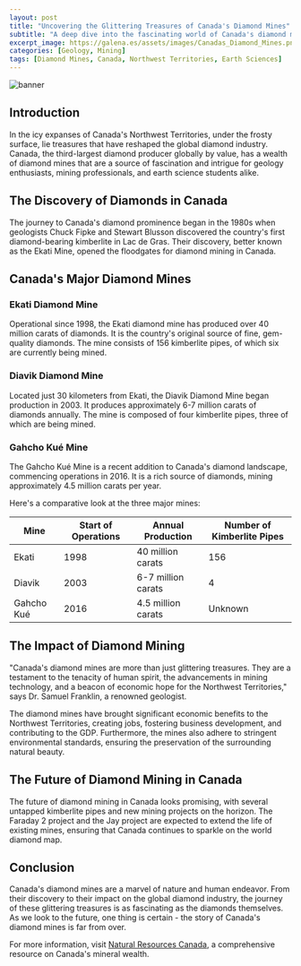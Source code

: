 ```yaml
---
layout: post
title: "Uncovering the Glittering Treasures of Canada's Diamond Mines"
subtitle: "A deep dive into the fascinating world of Canada's diamond mines in the Northwest Territories."
excerpt_image: https://galena.es/assets/images/Canadas_Diamond_Mines.png
categories: [Geology, Mining]
tags: [Diamond Mines, Canada, Northwest Territories, Earth Sciences]
---
```


![banner](https://galena.es/assets/images/Canadas_Diamond_Mines.png "Map highlighting Canada's Northwest Territories, showcasing the locations of significant diamond mines, with visuals of diamonds and mining equipment, aimed at geology enthusiasts and earth science readers.")

## Introduction

In the icy expanses of Canada's Northwest Territories, under the frosty surface, lie treasures that have reshaped the global diamond industry. Canada, the third-largest diamond producer globally by value, has a wealth of diamond mines that are a source of fascination and intrigue for geology enthusiasts, mining professionals, and earth science students alike.

## The Discovery of Diamonds in Canada

The journey to Canada's diamond prominence began in the 1980s when geologists Chuck Fipke and Stewart Blusson discovered the country's first diamond-bearing kimberlite in Lac de Gras. Their discovery, better known as the Ekati Mine, opened the floodgates for diamond mining in Canada.

## Canada's Major Diamond Mines

### Ekati Diamond Mine

Operational since 1998, the Ekati diamond mine has produced over 40 million carats of diamonds. It is the country's original source of fine, gem-quality diamonds. The mine consists of 156 kimberlite pipes, of which six are currently being mined.

### Diavik Diamond Mine

Located just 30 kilometers from Ekati, the Diavik Diamond Mine began production in 2003. It produces approximately 6-7 million carats of diamonds annually. The mine is composed of four kimberlite pipes, three of which are being mined.

### Gahcho Kué Mine

The Gahcho Kué Mine is a recent addition to Canada's diamond landscape, commencing operations in 2016. It is a rich source of diamonds, mining approximately 4.5 million carats per year.

Here's a comparative look at the three major mines:

| Mine | Start of Operations | Annual Production | Number of Kimberlite Pipes |
|------|---------------------|-------------------|---------------------------|
| Ekati | 1998 | 40 million carats | 156 |
| Diavik | 2003 | 6-7 million carats | 4 |
| Gahcho Kué | 2016 | 4.5 million carats | Unknown |

## The Impact of Diamond Mining 

"Canada's diamond mines are more than just glittering treasures. They are a testament to the tenacity of human spirit, the advancements in mining technology, and a beacon of economic hope for the Northwest Territories," says Dr. Samuel Franklin, a renowned geologist.

The diamond mines have brought significant economic benefits to the Northwest Territories, creating jobs, fostering business development, and contributing to the GDP. Furthermore, the mines also adhere to stringent environmental standards, ensuring the preservation of the surrounding natural beauty.

## The Future of Diamond Mining in Canada

The future of diamond mining in Canada looks promising, with several untapped kimberlite pipes and new mining projects on the horizon. The Faraday 2 project and the Jay project are expected to extend the life of existing mines, ensuring that Canada continues to sparkle on the world diamond map.

## Conclusion

Canada's diamond mines are a marvel of nature and human endeavor. From their discovery to their impact on the global diamond industry, the journey of these glittering treasures is as fascinating as the diamonds themselves. As we look to the future, one thing is certain - the story of Canada's diamond mines is far from over.

For more information, visit [Natural Resources Canada](https://www.nrcan.gc.ca/our-natural-resources/minerals-mining/minerals-and-metals-facts/diamond-facts/20511), a comprehensive resource on Canada's mineral wealth.